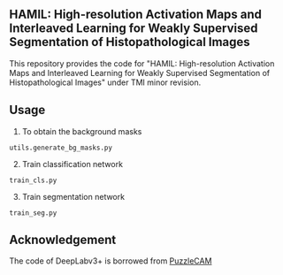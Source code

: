 ## HAMIL: High-resolution Activation Maps and Interleaved Learning for Weakly Supervised Segmentation of Histopathological Images

This repository provides the code for "HAMIL: High-resolution Activation Maps and Interleaved Learning for Weakly Supervised Segmentation of Histopathological Images"
under TMI minor revision.

## Usage
1. To obtain the background masks

```
utils.generate_bg_masks.py
```

2. Train classification network
```
train_cls.py
```

3. Train segmentation network
```
train_seg.py
```

## Acknowledgement
The code of DeepLabv3+ is borrowed from [PuzzleCAM](https://github.com/shjo-april/PuzzleCAM)
